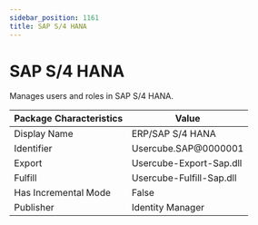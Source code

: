 ```yaml
---
sidebar_position: 1161
title: SAP S/4 HANA
---
```


# SAP S/4 HANA

Manages users and roles in SAP S/4 HANA.

| Package Characteristics | Value |
| --- | --- |
| Display Name | ERP/SAP S/4 HANA |
| Identifier | Usercube.SAP@0000001 |
| Export | Usercube-Export-Sap.dll |
| Fulfill | Usercube-Fulfill-Sap.dll |
| Has Incremental Mode | False |
| Publisher | Identity Manager |